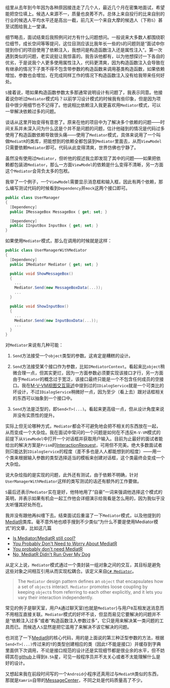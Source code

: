 组里从去年到今年因为各种原因接连走了几个人，最近几个月在密集地面试，希望能把空位填上。候选人来源不一，质量也良莠不齐。总体上来自投行的比来自别的行业的候选人平均水平还是高出一截，前几天一个来自大摩的候选人（下称`S`）甚至试图给我上一堂课。

细节略去，面试结束后我照例问对方有什么问题想问。一般说来大多数人都围绕职位细节，成长空间等等提问，这位目测应该比我年长一些的`S`的问题则是“面试中你提到你们的项目使用了依赖注入，我想问是构造函数注入还是属性注入”。第一次遇到类似的问题，老实说挺让我惊喜的。我告诉他都有，以为他想探讨一下各自的优劣，于是说我个人更多使用属性注入，代码更清爽，因为构造函数注入会导致在有继承的情况下子类不得不包含带参数的构造函数来调用基类构造函数，如果依赖增加，参数也会增加，在完成同样工作的情况下构造函数注入没有给我带来任何好处。

`S`接着说，嗯如果构造函数参数太多那通常说明设计有问题了，我表示同意。他接着说你听过`Mediator`模式吗？以前学习设计模式的时候我有些印象，但是因为项目中很少用细节也不记得了。他说相比依赖注入我更喜欢用`Mediator`模式，可以一举解决依赖过多的问题。

谈话从这里开始变得有意思了。原来在他的项目中为了解决多个依赖的问题——时间关系并未深入问为什么这是个并不是问题的问题，估计他碰到的情况是代码过多使用了构造函数依赖导致很头痛——使用了`Mediator`模式，具体来说用了一个叫做`MediatR`的类库，把能想到的依赖全都包装到`Mediator`里面去，从而`ViewModel`只需要依赖`Mediator`即可。代码从此变得清爽，世界仿佛也宁静了。

虽然没有使用过`Mediator`，但听他的叙述我立即发现了其中的问题——如果把依赖都包装进`Mediator`，那么一方面`ViewModel`的依赖是什么变得不清晰，另一方面这个`Mediator`会背负太多的包袱。

我举了一个例子，一个`ViewModel`需要显示消息框和输入框，因此有两个依赖，那么编写测试代码的时候看到`Dependency`并`mock`这两个接口即可。

```c#
public class UserManager
{
  [Dependency]
  public IMessageBox MessageBox { get; set; }

  [Dependency]
  public IInputBox InputBox { get; set; }
}
```

如果使用`Mediator`模式，那么在调用的时候就是这样：

```c#
public class UserManagerWithMediator
{
  [Dependency]
  public IMediator Mediator { get; set; }

  public void ShowMessageBox()
  {
    ...
    Mediator.Send(new MessageBoxData(...));
    ...
  }

  public void ShowInputBox()
  {
    ...
    Mediator.Send(new InputBoxData(...));
    ...
  }
}
```

对`Mediator`来说有几种可能：

1. `Send`方法接受一个`object`类型的参数。这肯定是糟糕的设计。
   
2. `Send`方法接受某个接口作为参数，比如`IMediatorContext`。看起来比`object`稍微合理一点，但其实更烂，因为一方面参数必须要实现该接口才行，另一方面由于`Mediator`的概念过于宽泛，该接口最终只能是一个不包含任何成员的空接口。我在[M-V-VM视图交互简述](https://eagleboost.com/2021/11/02/Interactions-between-the-View-and-ViewModel/)中提到过的`IDialogService`就是一个可类比的坏设计，不过`IDialogService`稍微好一点，因为至少（看上去）跟对话框相关的东西可以抽象到一个接口中。
   
3. `Send`方法是泛型的，即`Send<T>(...)`。看起来更高级一点，但从设计角度来说并没有实质性的提升。

实际上但无论哪种方式，`Mediator`都会不可避免地会把不相关的东西放在一起，从而变成一个大杂烩。我在面试中常问的一个问题是如何在不违反`M-V-VM`模式的前提下从`ViewModel`中打开一个对话框并获取用户输入。目前为止最好的面试者能给出的解决方案是`Prism`的[InteractionRequest](https://prismlibrary.com/docs/wpf/legacy/Advanced-MVVM.html)，可用但不完美。绝大多数面试者则只能达到`IDialogService`的程度（差不多也是人人都能想到的程度）——用一个类来根据输入参数的类型选择适当的模板来创建对话框，这个类最终会变成一个大杂烩。

说大杂烩指的是实现的问题，此外还有测试，由于依赖不明确，针对`UserManagerWithMediator`这样的类写测试的话还有额外的工作要做。

`S`最后还表示`Mediator`实在是好，他特地用了“自豪”一词来强调他选择这个模式的英明，并表示如果有机会一起工作他会详细演示给我看是怎么用的，因为我似乎没太听懂其好处所在。

我并没有跟他再纠缠下去。结束面试后重温了一下`Mediator`模式，以及他提到的[MediatR](https://github.com/jbogard/MediatR)类库。毫不意外地也顺手搜到不少类似“为什么不要是使用Mediator模式”的文章，比如这几篇

+ [Is Mediator/MediatR still cool?](https://alex-klaus.com/Mediator/)
+ [You Probably Don't Need to Worry About MediatR](https://jimmybogard.com/you-probably-dont-need-to-worry-about-mediatr/)
+ [You probably don't need MediatR](http://arialdomartini.github.io/mediatr)
+ [No, MediatR Didn't Run Over My Dog](https://scotthannen.org/blog/2020/06/20/mediatr-didnt-run-over-dog.html)

从定义上说，`Mediator`模式通过一个类封装一组对象之间的交互，其目标是避免这些对象之间相互引用从而实现松耦合。该定义来自[`C# Mediator`](https://www.dofactory.com/net/`Mediator`-design-pattern)。

>The `Mediator` design pattern defines an `object` that encapsulates how a set of `object`s interact. `Mediator` promotes loose coupling by keeping `object`s from referring to each other explicitly, and it lets you vary their interaction independently.

常见的例子是聊天室，用户`A`通过聊天室(也就是`Mediator`)与用户`B`互相发送消息而不用相互直接关联。`Mediator`模式的好坏不谈，但显而易见它要解决的问题并不是“依赖注入过多”或者“构造函数注入参数过多”，它只是用来解决某一类问题的工具而已。而候选人`S`显然是把它滥用了来解决不该它解决的问题。

也浏览了一下[MediatR](https://github.com/jbogard/MediatR/blob/master/src/MediatR/Mediator.cs)的核心代码，用的是上面说的第三种泛型参数的方法，根据`Send<T>(...)`传过来的`T`的类型创建相应的类（因此`T`不能是接口）并缓存到字典里面供下次调用，不论是接口规范的设计还是实现细节都是很业余的水平，但不妨碍其在[github](https://github.com/jbogard/MediatR)上得到`8.5k`星，可见一般程序员并不太关心或者不太能理解什么是好的设计。

又想起来我在前段时间写的一个`Android`小程序还真用过与`MediatR`类似的东西，那就是`Xamrin`自带的[MessageCenter](https://learn.microsoft.com/en-us/xamarin/xamarin-forms/app-fundamentals/messaging-center)，不同之处是代码质量高了不少。
